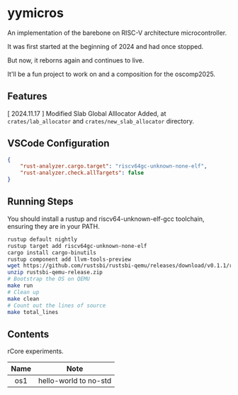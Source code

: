 # yymicros

An implementation of the barebone on RISC-V architecture microcontroller.

It was first started at the beginning of 2024 and had once stopped.

But now, it reborns again and continues to live.

It'll be a fun project to work on and a composition for the oscomp2025.

## Features

[ 2024.11.17 ] Modified Slab Global Alllocator Added, at `crates/lab_allocator` and `crates/new_slab_allocator` directory.

## VSCode Configuration

```json
{
    "rust-analyzer.cargo.target": "riscv64gc-unknown-none-elf",
    "rust-analyzer.check.allTargets": false
}
```

## Running Steps

You should install a rustup and riscv64-unknown-elf-gcc toolchain, ensuring they are in your PATH.

```bash
rustup default nightly
rustup target add riscv64gc-unknown-none-elf
cargo install cargo-binutils
rustup component add llvm-tools-preview
wget https://github.com/rustsbi/rustsbi-qemu/releases/download/v0.1.1/rustsbi-qemu-release.zip
unzip rustsbi-qemu-release.zip
# Bootstrap the OS on QEMU
make run
# Clean up
make clean
# Count out the lines of source
make total_lines
```

## Contents

rCore experiments.

|Name|Note|
|:-:|:-:|
|os1|hello-world to no-std|

